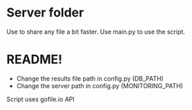 # Server folder
Use to share any file a bit faster.
Use main.py to use the script.

# README!

  - Change the results file path in config.py (DB_PATH) 
  - Change the server path in config.py (MONITORING_PATH) 

Script uses gofile.io API
